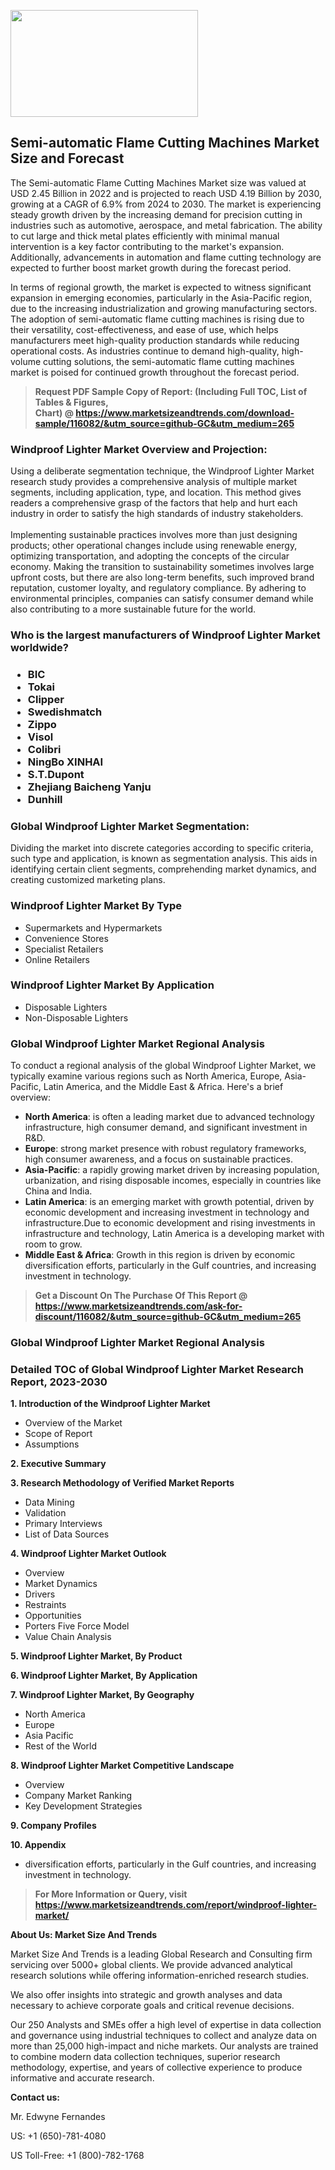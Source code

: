 <p><img class="alignnone size-medium wp-image-20088" src="https://ffe5etoiles.com/wp-content/uploads/2024/12/MST1-300x171.png" alt="" width="300" height="171" /></p><h2>Semi-automatic Flame Cutting Machines Market Size and Forecast</h2><p>The Semi-automatic Flame Cutting Machines Market size was valued at USD 2.45 Billion in 2022 and is projected to reach USD 4.19 Billion by 2030, growing at a CAGR of 6.9% from 2024 to 2030. The market is experiencing steady growth driven by the increasing demand for precision cutting in industries such as automotive, aerospace, and metal fabrication. The ability to cut large and thick metal plates efficiently with minimal manual intervention is a key factor contributing to the market's expansion. Additionally, advancements in automation and flame cutting technology are expected to further boost market growth during the forecast period.</p><p>In terms of regional growth, the market is expected to witness significant expansion in emerging economies, particularly in the Asia-Pacific region, due to the increasing industrialization and growing manufacturing sectors. The adoption of semi-automatic flame cutting machines is rising due to their versatility, cost-effectiveness, and ease of use, which helps manufacturers meet high-quality production standards while reducing operational costs. As industries continue to demand high-quality, high-volume cutting solutions, the semi-automatic flame cutting machines market is poised for continued growth throughout the forecast period.</p></p><blockquote id="" class=""><strong>Request PDF Sample Copy of Report: (Including Full TOC, List of Tables &amp; Figures, Chart)&nbsp;@&nbsp;<strong><a href="https://www.marketsizeandtrends.com/download-sample/116082/&utm_source=github-GC&utm_medium=265" target="_blank">https://www.marketsizeandtrends.com/download-sample/116082/&utm_source=github-GC&utm_medium=265</a></strong></strong></blockquote><h3 id="" class="">Windproof Lighter Market&nbsp;Overview and Projection:</h3><p id="" class="">Using a deliberate segmentation technique, the Windproof Lighter Market research study provides a comprehensive analysis of multiple market segments, including application, type, and location. This method gives readers a comprehensive grasp of the factors that help and hurt each industry in order to satisfy the high standards of industry stakeholders. <br /> <br />Implementing sustainable practices involves more than just designing products; other operational changes include using renewable energy, optimizing transportation, and adopting the concepts of the circular economy. Making the transition to sustainability sometimes involves large upfront costs, but there are also long-term benefits, such improved brand reputation, customer loyalty, and regulatory compliance. By adhering to environmental principles, companies can satisfy consumer demand while also contributing to a more sustainable future for the world.</p><h3 id="" class="">Who is the largest manufacturers of&nbsp;Windproof Lighter Market worldwide?</h3><h3 class=""><p><ul><li>BIC </li><li> Tokai </li><li> Clipper </li><li> Swedishmatch </li><li> Zippo </li><li> Visol </li><li> Colibri </li><li> NingBo XINHAI </li><li> S.T.Dupont </li><li> Zhejiang Baicheng Yanju </li><li> Dunhill</li></ul></p></h3><h3 id="" class="">Global&nbsp;Windproof Lighter Market Segmentation:</h3><p id="" class="">Dividing the market into discrete categories according to specific criteria, such type and application, is known as segmentation analysis. This aids in identifying certain client segments, comprehending market dynamics, and creating customized marketing plans.</p><h3 id="" class="">Windproof Lighter Market&nbsp;By Type</h3><p><p><ul><li>Supermarkets and Hypermarkets </li><li> Convenience Stores </li><li> Specialist Retailers </li><li> Online Retailers</p></li></ul></p></p><h3 id="" class="">Windproof Lighter Market&nbsp;By Application</h3><p class=""><p><ul><li>Disposable Lighters </li><li> Non-Disposable Lighters</li></ul></p></p><h3 id="" class="">Global Windproof Lighter Market Regional Analysis</h3><p id="" class="">To conduct a regional analysis of the global Windproof Lighter Market, we typically examine various regions such as North America, Europe, Asia-Pacific, Latin America, and the Middle East &amp; Africa. Here's a brief overview:</p><ul><li><strong>North America</strong>: is often a leading market due to advanced technology infrastructure, high consumer demand, and significant investment in R&amp;D.</li><li><strong>Europe</strong>: strong market presence with robust regulatory frameworks, high consumer awareness, and a focus on sustainable practices.</li><li><strong>Asia-Pacific</strong>: a rapidly growing market driven by increasing population, urbanization, and rising disposable incomes, especially in countries like China and India.</li><li><strong>Latin America</strong>: is an emerging market with growth potential, driven by economic development and increasing investment in technology and infrastructure.Due to economic development and rising investments in infrastructure and technology, Latin America is a developing market with room to grow.</li><li><strong>Middle East &amp; Africa</strong>: Growth in this region is driven by economic diversification efforts, particularly in the Gulf countries, and increasing investment in technology.</li></ul><blockquote id="" class=""><strong>Get a Discount On The Purchase Of This Report @ <strong><a href="https://www.marketsizeandtrends.com/ask-for-discount/116082/&utm_source=github-GC&utm_medium=265" target="_blank">https://www.marketsizeandtrends.com/ask-for-discount/116082/&utm_source=github-GC&utm_medium=265</a></strong></strong></blockquote><h3 id="" class="">Global Windproof Lighter Market Regional Analysis</h3><h3 id="" class="">Detailed TOC of Global Windproof Lighter Market Research Report, 2023-2030</h3><p id="" class=""><strong>1. Introduction of the Windproof Lighter Market</strong></p><ul><li>Overview of the Market</li><li>Scope of Report</li><li>Assumptions</li></ul><p id="" class=""><strong>2. Executive Summary</strong></p><p id="" class=""><strong>3. Research Methodology of Verified Market Reports</strong></p><ul><li>Data Mining</li><li>Validation</li><li>Primary Interviews</li><li>List of Data Sources</li></ul><p id="" class=""><strong>4. Windproof Lighter Market Outlook</strong></p><ul><li>Overview</li><li>Market Dynamics</li><li>Drivers</li><li>Restraints</li><li>Opportunities</li><li>Porters Five Force Model</li><li>Value Chain Analysis</li></ul><p id="" class=""><strong>5. Windproof Lighter Market, By Product</strong></p><p id="" class=""><strong>6. Windproof Lighter Market, By Application</strong></p><p id="" class=""><strong>7. Windproof Lighter Market, By Geography</strong></p><ul><li>North America</li><li>Europe</li><li>Asia Pacific</li><li>Rest of the World</li></ul><p id="" class=""><strong>8. Windproof Lighter Market Competitive Landscape</strong></p><ul><li>Overview</li><li>Company Market Ranking</li><li>Key Development Strategies</li></ul><p id="" class=""><strong>9. Company Profiles</strong></p><p id="" class=""><strong>10. Appendix</strong></p><ul><li>diversification efforts, particularly in the Gulf countries, and increasing investment in technology.</li></ul><blockquote id="" class=""><strong>For More Information or Query, visit <strong><strong><a href="https://www.marketsizeandtrends.com/report/windproof-lighter-market/" target="_blank">https://www.marketsizeandtrends.com/report/windproof-lighter-market/</a></strong></strong></strong></blockquote><p id="" class=""><strong>About Us: Market Size And Trends</strong></p><p id="" class="">Market Size And Trends is a leading Global Research and Consulting firm servicing over 5000+ global clients. We provide advanced analytical research solutions while offering information-enriched research studies.</p><p id="" class="">We also offer insights into strategic and growth analyses and data necessary to achieve corporate goals and critical revenue decisions.</p><p id="" class="">Our 250 Analysts and SMEs offer a high level of expertise in data collection and governance using industrial techniques to collect and analyze data on more than 25,000 high-impact and niche markets. Our analysts are trained to combine modern data collection techniques, superior research methodology, expertise, and years of collective experience to produce informative and accurate research.</p><p id="" class=""><strong>Contact us:</strong></p><p id="" class="">Mr. Edwyne Fernandes</p><p id="" class="">US: +1 (650)-781-4080</p><p id="" class="">US Toll-Free: +1 (800)-782-1768</p>
